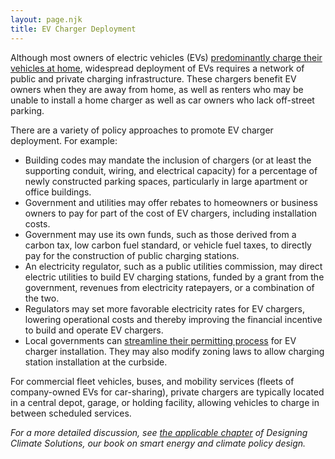```yaml
---
layout: page.njk
title: EV Charger Deployment
---
```

Although most owners of electric vehicles (EVs) [predominantly charge their vehicles at home](https://www.nrel.gov/docs/fy17osti/69031.pdf), widespread deployment of EVs requires a network of public and private charging infrastructure.  These chargers benefit EV owners when they are away from home, as well as renters who may be unable to install a home charger as well as car owners who lack off-street parking.

There are a variety of policy approaches to promote EV charger deployment.  For example:

* Building codes may mandate the inclusion of chargers (or at least the supporting conduit, wiring, and electrical capacity) for a percentage of newly constructed parking spaces, particularly in large apartment or office buildings.
* Government and utilities may offer rebates to homeowners or business owners to pay for part of the cost of EV chargers, including installation costs.
* Government may use its own funds, such as those derived from a carbon tax, low carbon fuel standard, or vehicle fuel taxes, to directly pay for the construction of public charging stations.
* An electricity regulator, such as a public utilities commission, may direct electric utilities to build EV charging stations, funded by a grant from the government, revenues from electricity ratepayers, or a combination of the two.
* Regulators may set more favorable electricity rates for EV chargers, lowering operational costs and thereby improving the financial incentive to build and operate EV chargers.
* Local governments can [streamline their permitting process](http://businessportal.ca.gov/wp-content/uploads/2019/07/GoBIZ-EVCharging-Guidebook.pdf) for EV charger installation.  They may also modify zoning laws to allow charging station installation at the curbside.

For commercial fleet vehicles, buses, and mobility services (fleets of company-owned EVs for car-sharing), private chargers are typically located in a central depot, garage, or holding facility, allowing vehicles to charge in between scheduled services.

*For a more detailed discussion, see [the applicable chapter](/dcs/policies/electric-vehicle-policies/) of Designing Climate Solutions, our book on smart energy and climate policy design.*
